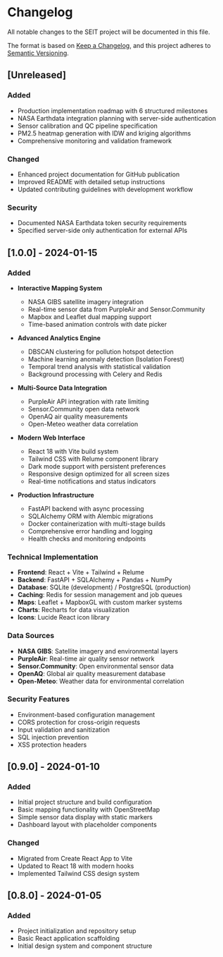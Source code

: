 # Changelog

All notable changes to the SEIT project will be documented in this file.

The format is based on [Keep a Changelog](https://keepachangelog.com/en/1.0.0/),
and this project adheres to [Semantic Versioning](https://semver.org/spec/v2.0.0.html).

## [Unreleased]

### Added
- Production implementation roadmap with 6 structured milestones
- NASA Earthdata integration planning with server-side authentication
- Sensor calibration and QC pipeline specification
- PM2.5 heatmap generation with IDW and kriging algorithms
- Comprehensive monitoring and validation framework

### Changed
- Enhanced project documentation for GitHub publication
- Improved README with detailed setup instructions
- Updated contributing guidelines with development workflow

### Security
- Documented NASA Earthdata token security requirements
- Specified server-side only authentication for external APIs

## [1.0.0] - 2024-01-15

### Added
- **Interactive Mapping System**
  - NASA GIBS satellite imagery integration
  - Real-time sensor data from PurpleAir and Sensor.Community
  - Mapbox and Leaflet dual mapping support
  - Time-based animation controls with date picker

- **Advanced Analytics Engine**
  - DBSCAN clustering for pollution hotspot detection
  - Machine learning anomaly detection (Isolation Forest)
  - Temporal trend analysis with statistical validation
  - Background processing with Celery and Redis

- **Multi-Source Data Integration**
  - PurpleAir API integration with rate limiting
  - Sensor.Community open data network
  - OpenAQ air quality measurements
  - Open-Meteo weather data correlation

- **Modern Web Interface**
  - React 18 with Vite build system
  - Tailwind CSS with Relume component library
  - Dark mode support with persistent preferences
  - Responsive design optimized for all screen sizes
  - Real-time notifications and status indicators

- **Production Infrastructure**
  - FastAPI backend with async processing
  - SQLAlchemy ORM with Alembic migrations
  - Docker containerization with multi-stage builds
  - Comprehensive error handling and logging
  - Health checks and monitoring endpoints

### Technical Implementation
- **Frontend**: React + Vite + Tailwind + Relume
- **Backend**: FastAPI + SQLAlchemy + Pandas + NumPy
- **Database**: SQLite (development) / PostgreSQL (production)
- **Caching**: Redis for session management and job queues
- **Maps**: Leaflet + MapboxGL with custom marker systems
- **Charts**: Recharts for data visualization
- **Icons**: Lucide React icon library

### Data Sources
- **NASA GIBS**: Satellite imagery and environmental layers
- **PurpleAir**: Real-time air quality sensor network
- **Sensor.Community**: Open environmental sensor data
- **OpenAQ**: Global air quality measurement database
- **Open-Meteo**: Weather data for environmental correlation

### Security Features
- Environment-based configuration management
- CORS protection for cross-origin requests
- Input validation and sanitization
- SQL injection prevention
- XSS protection headers

## [0.9.0] - 2024-01-10

### Added
- Initial project structure and build configuration
- Basic mapping functionality with OpenStreetMap
- Simple sensor data display with static markers
- Dashboard layout with placeholder components

### Changed
- Migrated from Create React App to Vite
- Updated to React 18 with modern hooks
- Implemented Tailwind CSS design system

## [0.8.0] - 2024-01-05

### Added
- Project initialization and repository setup
- Basic React application scaffolding
- Initial design system and component structure
